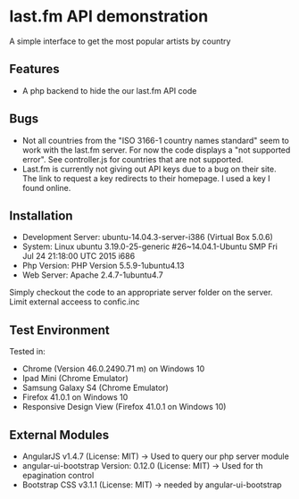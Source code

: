 last.fm API demonstration
==============

A simple interface to get the most popular artists by country

Features
--------------

- A php backend to hide the our last.fm API code

Bugs
--------------
- Not all countries from the "ISO 3166-1 country names standard" seem to work with the last.fm server. For now the code displays a "not supported error". See controller.js for countries that are not supported.
- Last.fm is currently not giving out API keys due to a bug on their site. The link to request a key redirects to their homepage. I used a key I found online. 

Installation
--------------

- Development Server: ubuntu-14.04.3-server-i386 (Virtual Box 5.0.6)
- System: Linux ubuntu 3.19.0-25-generic #26~14.04.1-Ubuntu SMP Fri Jul 24 21:18:00 UTC 2015 i686
- Php Version:	PHP Version 5.5.9-1ubuntu4.13
- Web Server: Apache 2.4.7-1ubuntu4.7
	
Simply checkout the code to an appropriate server folder on the server. Limit external acceess to confic.inc 

Test Environment
--------------

Tested in:

- Chrome (Version 46.0.2490.71 m) on Windows 10
- Ipad Mini (Chrome Emulator)
- Samsung Galaxy S4 (Chrome Emulator)
- Firefox 41.0.1 on Windows 10
- Responsive Design View (Firefox 41.0.1 on Windows 10)


External Modules
--------------

- AngularJS v1.4.7 (License: MIT) -> Used to query our php server module
- angular-ui-bootstrap Version: 0.12.0 (License: MIT) -> Used for th epagination control
- Bootstrap CSS v3.1.1 (License: MIT) -> needed by angular-ui-bootstrap

	
